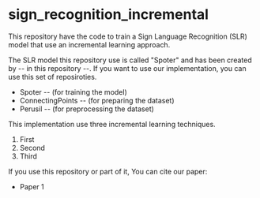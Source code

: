 # sign_recognition_incremental

This repository have the code to train a Sign Language Recognition (SLR) model that use an incremental learning approach.

The SLR model this repository use is called "Spoter" and has been created by -- in this repository --.
If you want to use our implementation, you can use this set of reposiroties.
* Spoter --  (for training the model)
* ConnectingPoints -- (for preparing the dataset)
* Perusil -- (for preprocessing the dataset)

This implementation use three incremental learning techniques.
1. First
2. Second
3. Third

If you use this repository or part of it, You can cite our paper:

* Paper 1